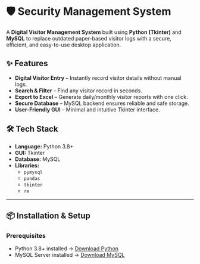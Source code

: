 # 🛡 Security Management System

A **Digital Visitor Management System** built using **Python (Tkinter)** and **MySQL** to replace outdated paper-based visitor logs with a secure, efficient, and easy-to-use desktop application.


## ✨ Features
- **Digital Visitor Entry** – Instantly record visitor details without manual logs.
- **Search & Filter** – Find any visitor record in seconds.
- **Export to Excel** – Generate daily/monthly visitor reports with one click.
- **Secure Database** – MySQL backend ensures reliable and safe storage.
- **User-Friendly GUI** – Minimal and intuitive Tkinter interface.


## 🛠 Tech Stack

- **Language:** Python 3.8+
- **GUI:** Tkinter
- **Database:** MySQL
- **Libraries:**
  - `pymysql`
  - `pandas`
  - `tkinter`
  - `re`

---

## 📦 Installation & Setup

### Prerequisites
- Python 3.8+ installed → [Download Python](https://www.python.org/downloads/)
- MySQL Server installed → [Download MySQL](https://dev.mysql.com/downloads/mysql/)

